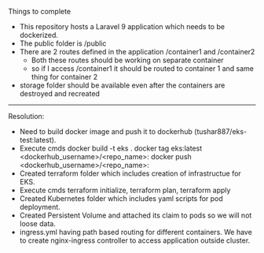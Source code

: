 Things to complete
- This repository hosts a Laravel 9 application which needs to be dockerized.
- The public folder is /public
- There are 2 routes defined in the application /container1 and /container2
  - Both these routes should be working on separate container
  - so if I access /container1 it should be routed to container 1 and same thing for container 2
- storage folder should be available even after the containers are destroyed and recreated

-------------------------------------------------------------------------------------

Resolution:

- Need to build docker image and push it to dockerhub (tushar887/eks-test:latest).
- Execute cmds 
	docker build -t eks . 
	docker tag eks:latest <dockerhub_username>/<repo_name>:<tag>
	docker push <dockerhub_username>/<repo_name>:<tag>
- Created terraform folder which includes creation of infrastructue for EKS.
- Execute cmds terraform initialize, terraform plan, terraform apply
- Created Kubernetes folder which includes yaml scripts for pod deployment.
- Created Persistent Volume and attached its claim to pods so we will not loose data.
- ingress.yml having path based routing for different containers. We have to create nginx-ingress controller to access application outside cluster.
